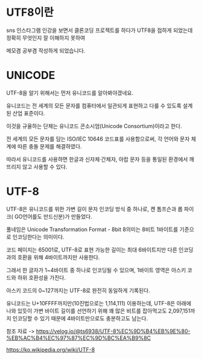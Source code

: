 UTF8이란
===

sns 인스타그램 인강을 보면서 클론코딩 프로젝트를 하다가 UTF8을 접하게 되었는데 정확히 무엇인지 잘 이해하지 못하여 

메모겸 공부겸 작성하게 되었습니다.

UNICODE
===

UTF-8을 알기 위해서는 먼저 유니코드를 알아봐야겠네요.

유니코드는 전 세계의 모든 문자를 컴퓨터에서 일관되게 표현하고 다룰 수 있도록 설계된 산업 표준이다.

이것을 규율하는 단체는 유니코드 콘소시엄(Unicode Consortium)이라고 한다.

전 세계의 모든 문자를 담는 ISO/IEC 10646 코드표를 사용함으로써, 각 언어와 문자 체계에 따른 충돌 문제를 해결하였다. 

따라서 유니코드를 사용하면 한글과 신자체·간체자, 아랍 문자 등을 통일된 환경에서 깨뜨리지 않고 사용할 수 있다.

UTF-8
===

UTF-8은 유니코드를 위한 가변 길이 문자 인코딩 방식 중 하나로, 켄 톰프슨과 롭 파이크( GO언어를도 만드신분)가 만들었다.

풀네임은 Unicode Transformation Format - 8bit 8의미는 8비트 1바이트를 기준으로 인코딩한다는 의미이다.

코드 페이지는 65001로, UTF-8로 표현 가능한 길이는 최대 6바이트지만 다른 인코딩과의 호환을 위해 4바이트까지만 사용한다.

그래서 한 글자가 1~4바이트 중 하나로 인코딩될 수 있으며, 1바이트 영역은 아스키 코드와 하위 호환성을 가진다. 

아스키 코드의 0~127까지는 UTF-8로 완전히 동일하게 기록된다.

유니코드는 U+10FFFF까지만(10진법으로는 1,114,111) 이용하는데, UTF-8은 아래에 나와 있듯이 가변 바이트 길이를 선언하기 위해 꽤 많은 비트를 잡아먹고도 2,097,151까지 인코딩할 수 있기 때문에 4바이트만으로도 충분하고도 남는다.


참조 자료 -> https://velog.io/@ts6938/UTF-8%EC%9D%B4%EB%9E%80-%EB%AC%B4%EC%97%87%EC%9D%BC%EA%B9%8C

https://ko.wikipedia.org/wiki/UTF-8
